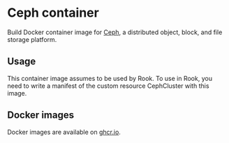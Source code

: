 Ceph container
==============

Build Docker container image for [Ceph][], a distributed object, block, and file storage platform.

Usage
-----

This container image assumes to be used by Rook.
To use in Rook, you need to write a manifest of the custom resource CephCluster with this image.

[Ceph]: https://github.com/ceph/ceph

Docker images
-------------

Docker images are available on [ghcr.io](https://github.com/cybozu/neco-containers/pkgs/container/ceph).
